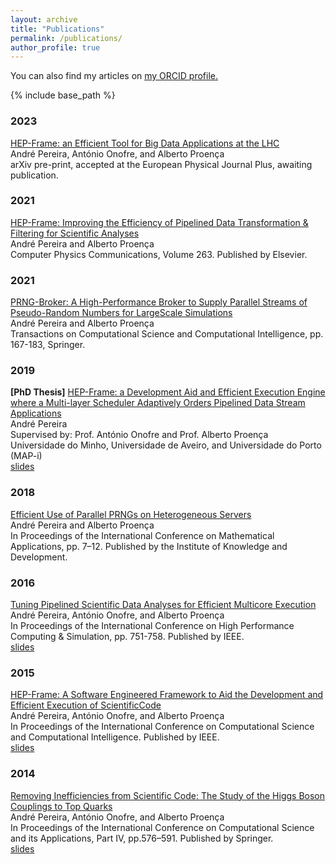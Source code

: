 ```yaml
---
layout: archive
title: "Publications"
permalink: /publications/
author_profile: true
---
```


  You can also find my articles on <u><a href="{{author.orcid}}">my ORCID profile</a>.</u>

{% include base_path %}

### 2023

[HEP-Frame: an Efficient Tool for Big Data Applications at the LHC](https://arxiv.org/abs/2211.14346)  
André Pereira, António Onofre, and Alberto Proença <br />
arXiv pre-print, accepted at the European Physical Journal Plus, awaiting publication.

### 2021

[HEP-Frame: Improving the Efficiency of Pipelined Data Transformation & Filtering for Scientific Analyses](https://ampereira90.github.io/files/papers/COMPHY_HEP_Frame.pdf)  
André Pereira and Alberto Proença <br />
Computer Physics Communications, Volume 263. Published by Elsevier.

### 2021

[PRNG-Broker: A High-Performance Broker to Supply Parallel Streams of Pseudo-Random Numbers for LargeScale Simulations](https://github.com/ampereira90/PRNG-Broker-Paper/PRNG___ICCSA.pdf)  
André Pereira and Alberto Proença <br />
Transactions on Computational Science and Computational Intelligence, pp. 167-183, Springer.

### 2019

**[PhD Thesis]**
[HEP-Frame: a Development Aid and Efficient Execution Engine where a Multi-layer Scheduler Adaptively Orders Pipelined Data Stream Applications](https://ampereira90.github.io/files/phd_thesis/thesis.pdf)   
André Pereira  <br />
Supervised by: Prof. António Onofre and Prof. Alberto Proença   <br />
Universidade do Minho, Universidade de Aveiro, and Universidade do Porto (MAP-i) <br />
[slides](https://ampereira90.github.io/files/phd_thesis/thesis.pptx)

### 2018

[Efficient Use of Parallel PRNGs on Heterogeneous Servers](https://ampereira90.github.io/files/papers/icma.pdf)  
André Pereira and Alberto Proença <br />
In Proceedings of the International Conference on Mathematical Applications, pp. 7–12. Published by the Institute of Knowledge and Development. 

### 2016

[Tuning Pipelined Scientific Data Analyses for Efficient Multicore Execution](https://ampereira90.github.io/files/papers/tuning_pipeline.pdf)  
André Pereira, António Onofre, and Alberto Proença <br />
In Proceedings of the International Conference on High Performance Computing & Simulation, pp. 751-758. Published by IEEE. <br />
[slides](https://ampereira90.github.io/files/papers/tuning_pipeline.pptx)

### 2015

[HEP-Frame: A Software Engineered Framework to Aid the Development and Efficient Execution of ScientificCode](https://ampereira90.github.io/files/papers/hep_frame.pdf)  
André Pereira, António Onofre, and Alberto Proença <br />
In Proceedings of the International Conference on Computational Science and Computational Intelligence. Published by IEEE. <br />
[slides](https://ampereira90.github.io/files/papers/hep_frame.pptx)

### 2014

[Removing Inefficiencies from Scientific Code: The Study of the Higgs Boson Couplings to Top Quarks](https://ampereira90.github.io/files/papers/removing_inefficiencies.pdf)  
André Pereira, António Onofre, and Alberto Proença <br />
In Proceedings of the International Conference on Computational Science and its Applications, Part IV, pp.576–591. Published by Springer. <br />
[slides](https://ampereira90.github.io/files/papers/removing_inefficiencies.pptx)
